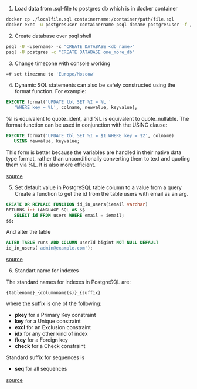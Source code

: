 1. Load data from .sql-file to postgres db which is in docker container
```bash
docker cp ./localfile.sql containername:/container/path/file.sql
docker exec -u postgresuser containername psql dbname postgresuser -f /container/path/file.sql
```
2. Create database over psql shell
```bash
psql -U <username> -c "CREATE DATABASE <db_name>"
psql -U postgres -c "CREATE DATABASE one_more_db"
```
3. Change timezone with console working
```bash
=# set timezone to 'Europe/Moscow'
```
4. Dynamic SQL statements can also be safely constructed using the format function. For example:
```sql
EXECUTE format('UPDATE tbl SET %I = %L '
   'WHERE key = %L', colname, newvalue, keyvalue);
```
%I is equivalent to quote_ident, and %L is equivalent to quote_nullable. The format function can be used in conjunction with the USING clause:
```sql
EXECUTE format('UPDATE tbl SET %I = $1 WHERE key = $2', colname)
   USING newvalue, keyvalue;
```
This form is better because the variables are handled in their native data type format, rather than unconditionally converting them to text and quoting them via %L. It is also more efficient.

[source](https://www.postgresql.org/docs/15/plpgsql-statements.html)

5. Set default value in PostgreSQL table column to a value from a query
Create a function to get the id from the table users with email as an arg. 

```sql
CREATE OR REPLACE FUNCTION id_in_users(iemail varchar) 
RETURNS int LANGUAGE SQL AS $$
   SELECT id FROM users WHERE email = iemail;
$$;
```
And alter the table
```sql
ALTER TABLE runs ADD COLUMN userId bigint NOT NULL DEFAULT     
id_in_users('admin@example.com');
```
[source](https://stackoverflow.com/questions/25378806/set-default-value-in-postgresql-table-column-to-a-value-from-a-query)

6. Standart name for indexes

The standard names for indexes in PostgreSQL are:

```
{tablename}_{columnname(s)}_{suffix}
```

where the suffix is one of the following:
- **pkey** for a Primary Key constraint
- **key** for a Unique constraint
- **excl** for an Exclusion constraint
- **idx** for any other kind of index
- **fkey** for a Foreign key
- **check** for a Check constraint

Standard suffix for sequences is
- **seq** for all sequences

[source](https://stackoverflow.com/questions/4107915/postgresql-default-constraint-names/4108266#4108266)
